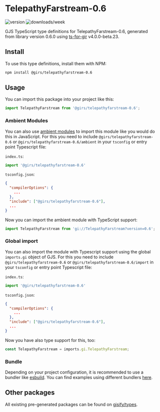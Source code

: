
# TelepathyFarstream-0.6

![version](https://img.shields.io/npm/v/@girs/telepathyfarstream-0.6)
![downloads/week](https://img.shields.io/npm/dw/@girs/telepathyfarstream-0.6)


GJS TypeScript type definitions for TelepathyFarstream-0.6, generated from library version 0.6.0 using [ts-for-gir](https://github.com/gjsify/ts-for-gir) v4.0.0-beta.23.


## Install

To use this type definitions, install them with NPM:
```bash
npm install @girs/telepathyfarstream-0.6
```

## Usage

You can import this package into your project like this:
```ts
import TelepathyFarstream from '@girs/telepathyfarstream-0.6';
```

### Ambient Modules

You can also use [ambient modules](https://github.com/gjsify/ts-for-gir/tree/main/packages/cli#ambient-modules) to import this module like you would do this in JavaScript.
For this you need to include `@girs/telepathyfarstream-0.6` or `@girs/telepathyfarstream-0.6/ambient` in your `tsconfig` or entry point Typescript file:

`index.ts`:
```ts
import '@girs/telepathyfarstream-0.6'
```

`tsconfig.json`:
```json
{
  "compilerOptions": {
    ...
  },
  "include": ["@girs/telepathyfarstream-0.6"],
  ...
}
```

Now you can import the ambient module with TypeScript support: 

```ts
import TelepathyFarstream from 'gi://TelepathyFarstream?version=0.6';
```

### Global import

You can also import the module with Typescript support using the global `imports.gi` object of GJS.
For this you need to include `@girs/telepathyfarstream-0.6` or `@girs/telepathyfarstream-0.6/import` in your `tsconfig` or entry point Typescript file:

`index.ts`:
```ts
import '@girs/telepathyfarstream-0.6'
```

`tsconfig.json`:
```json
{
  "compilerOptions": {
    ...
  },
  "include": ["@girs/telepathyfarstream-0.6"],
  ...
}
```

Now you have also type support for this, too:

```ts
const TelepathyFarstream = imports.gi.TelepathyFarstream;
```

### Bundle

Depending on your project configuration, it is recommended to use a bundler like [esbuild](https://esbuild.github.io/). You can find examples using different bundlers [here](https://github.com/gjsify/ts-for-gir/tree/main/examples).

## Other packages

All existing pre-generated packages can be found on [gjsify/types](https://github.com/gjsify/types).

